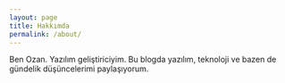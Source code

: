 ```yaml
---
layout: page
title: Hakkımda
permalink: /about/
---
```


Ben Ozan. Yazılım geliştiriciyim. Bu blogda yazılım, teknoloji ve bazen de gündelik düşüncelerimi paylaşıyorum.

